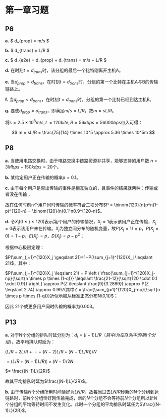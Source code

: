 # 第一章习题

## P6

**a.** $ d_{prop} = m/s $

**b.** $ d_{trans} = L/R $

**c.** $ d_{e2e} = d_{prop} + d_{trans} = m/s + L/R $

**d.** 在时刻$t = d_{trans}$时，该分组的最后一个比特刚离开主机A。

**e.** 当$d_{prop} > d_{trans}$，在时刻$t = d_{trans}$时，分组的第一个比特在主机A与B的传输链路上。

**f.** 当$d_{prop} < d_{trans}$，在时刻$t = d_{trans}$时，分组的第一个比特已经到达主机B。

**g.** 要使$d_{prop} = d_{trans}$，即满足$m/s = L/R$，故$m = sL/R$。

将$s = 2.5 \times 10^8 m/s, L = 120bite, R = 56 kbps = 56000 bps$带入可得：

$$ m = sL/R = \frac{75}{14} \times 10^5  \approx 5.36 \times 10^5m $$

## P8

**a.** 当使用电路交换时，由于电路交换中链路资源非共享，能够支持的用户数 $n = 3Mbps \div 150kdps = 20$个。

**b.** 某给定用户正在传输的概率$p = 0.1$。

**c.** 由于每个用户是否出传输的事件是相互独立的，且事件的结果就两种：传输或者没在传输；

故在任何时刻n个用户同时传输的概率符合二项分布$P = \binom{120}{n}p^n(1-p)^{120-n} = \binom{120}{n}0.1^n0.9^{120-n}$。

**d.** 令$X_j(0 \leqslant j \leqslant 120)$表示第$j$个用户的传输情况，$X_j = 1$表示该用户正在传输，$X_j = 0$表示该用户未在传输。$X_j$为独立同分布的随机变量，故$P(X_j​=1) = p$，$P(X_j=0) = 1-p$，$E(X_j) = p$，$D(X_j) = p-p^2$；

根据中心极限定理：

$P(\sum_{j=1}^{120}X_j \geqslant 21)=1−P(\sum_{j=1}^{120}X_j \leqslant 21)$，其中：

$P(\sum_{j=1}^{120}X_j \leqslant 21) = P \left ( \frac{\sum_{j=1}^{120}X_j-np}{\sqrt{n \times p \times (1-q)}} \leqslant \frac{21-12}{\sqrt{120 \cdot 0.1 \cdot 0.9}} \right ) \approx P(Z \leqslant \frac{9}{3.2869}​) \approx P(Z \leqslant 2.74) \approx 0.997(其中Z = \frac{\sum_{j=1}^{120}X_j-np}{\sqrt{n \times p \times (1-q)}}近似地服从标准正态分布N(0,1))$；

因此 21个或更多用户同时传输的概率为0.003。

## P13

**a.** 对于N个分组的排队时延分别为：$d_i = (i-1)L/R（其中i为在队列中的第i个分组）$，故平均排队时延为：

$(L/R + 2L/R + \cdots + (N-2)L/R + (N-1)L/R)) / N$ 

$= (L/R + (N-1)L/R)) \times (N-1) / 2N$

$= \frac{(N-1)L}{2R}$

故其平均排队时延为$\frac{(N-1)L}{2R}$。

**b.** 由于传输$N$个分组所用时间恰好为$LN/R$，故每当过去$LN/R$秒新的$N$个分组到达链路时，前$N$个分组恰好刚传输完成，新的$N$个分组不会等待前$N$个分组所以新$N$个分组的平均等待时间不发生变化。此时一个分组的平均排队时延任为$\frac{(N-1)L}{2R}$。